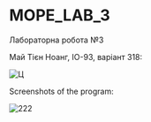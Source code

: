 # MOPE_LAB_3

Лабораторна робота №3

Май Тієн Ноанг, ІО-93, варіант 318:

![Ц](https://i2.paste.pics/e5dbeff1cd163ff8d84d5b4594de4fab.png)

Screenshots of the program:

![222](https://i2.paste.pics/391ca8403197d8183abd91aaba5924aa.png)
